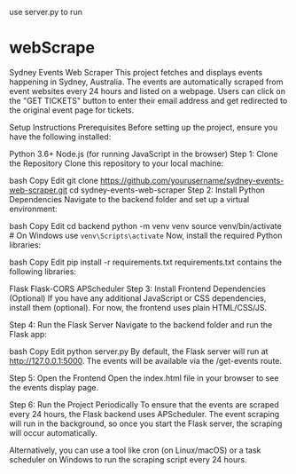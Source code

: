 use server.py to run
# webScrape
Sydney Events Web Scraper
This project fetches and displays events happening in Sydney, Australia. The events are automatically scraped from event websites every 24 hours and listed on a webpage. Users can click on the "GET TICKETS" button to enter their email address and get redirected to the original event page for tickets.

Setup Instructions
Prerequisites
Before setting up the project, ensure you have the following installed:

Python 3.6+
Node.js (for running JavaScript in the browser)
Step 1: Clone the Repository
Clone this repository to your local machine:

bash
Copy
Edit
git clone https://github.com/yourusername/sydney-events-web-scraper.git
cd sydney-events-web-scraper
Step 2: Install Python Dependencies
Navigate to the backend folder and set up a virtual environment:

bash
Copy
Edit
cd backend
python -m venv venv
source venv/bin/activate  # On Windows use `venv\Scripts\activate`
Now, install the required Python libraries:

bash
Copy
Edit
pip install -r requirements.txt
requirements.txt contains the following libraries:

Flask
Flask-CORS
APScheduler
Step 3: Install Frontend Dependencies (Optional)
If you have any additional JavaScript or CSS dependencies, install them (optional). For now, the frontend uses plain HTML/CSS/JS.

Step 4: Run the Flask Server
Navigate to the backend folder and run the Flask app:

bash
Copy
Edit
python server.py
By default, the Flask server will run at http://127.0.0.1:5000. The events will be available via the /get-events route.

Step 5: Open the Frontend
Open the index.html file in your browser to see the events display page.

Step 6: Run the Project Periodically
To ensure that the events are scraped every 24 hours, the Flask backend uses APScheduler. The event scraping will run in the background, so once you start the Flask server, the scraping will occur automatically.

Alternatively, you can use a tool like cron (on Linux/macOS) or a task scheduler on Windows to run the scraping script every 24 hours.

